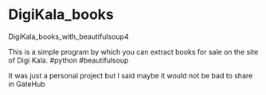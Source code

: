 # DigiKala_books
DigiKala_books_with_beautifulsoup4


This is a simple program by which you can extract books for sale on the site of Digi Kala.
#python #beautifulsoup


It was just a personal project but I said maybe it would not be bad to share in GateHub


